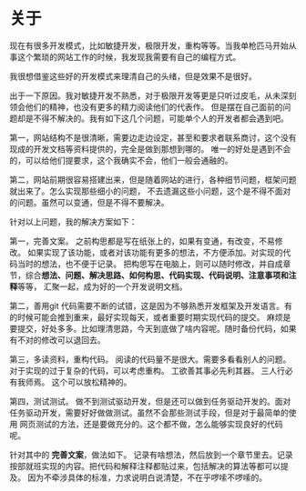 # 关于

现在有很多开发模式，比如敏捷开发，极限开发，重构等等。当我单枪匹马开始从事这个繁琐的网站工作的时候，我发现我需要有自己的编程方式。

我很想借鉴这些好的开发模式来理清自己的头绪，但是效果不是很好。

出于一下原因。我对敏捷开发不熟悉，对于极限开发等更是只听过皮毛，从未深刻领会他们的精神，也没有更多的精力阅读他们的代表作。
但是摆在自己面前的问题却是不得不解决的。我有如下这几个问题，可能单个人的开发者都会遇到吧。

第一，网站结构不是很清晰，需要边走边设定，甚至和要求者联系商讨，这个没有现成的开发文档等资料提供的，完全是做到那想到哪的。
唯一的好处是遇到不会的，可以给他们提要求，这个我确实不会，他们一般会通融的。

第二，网站前期很容易搭建出来，但是随着网站的进行，各种细节问题，框架问题就出来了。怎么实现那些细小的问题，
不去遗漏这些小问题，这个是不得不面对的问题。虽然可以变通，但是不得不要解决。

针对以上问题，我的解决方案如下：

第一，完善文案。
之前构思都是写在纸张上的，如果有变通，有改变，不易修改。
如果实现了该功能，或者对该功能有更多的想法，不方便添加。对实现的代码当时的想法，也不便于记录。
把构思写在电脑上，则可以随时修改，并自成章节，综合**想法、问题、解决思路、如何构思、代码实现、代码说明、注意事项和注释**等等，
汇聚一起，成为好的一个开发说明文档。

第二，善用git
代码需要不断的试错，这是因为不够熟悉开发框架及开发语言。有的时候可能会推到重来，最好实现每天，或者重要时期实现代码的提交。
麻烦是要提交，好处多多。比如理清思路，今天到底做了啥内容呢。随时备份代码，如果有不对的修改可以退回去。

第三，多读资料，重构代码。
阅读的代码量不是很大。需要多看看别人的问题。对于实现的过于复杂的代码，可以考虑重构。
工欲善其事必先利其器。
三人行必有我师焉。
这个可以放松精神的。

第四，测试测试。
做不到测试驱动开发，但是还可以做到任务驱动开发的。面对任务驱动开发，需要好好做做测试。虽然不会那些测试手段，但是对于最简单的使用
网页测试的方法，还是要做充分的。这个都不做，怎么能够实现良好的代码呢。

针对其中的 **完善文案**，做法如下。
记录有啥想法，然后放到一个章节里去。记录按部就班实现的内容。把代码和解释注释都贴过来，包括解决的算法等都可以提及。
因为不牵涉具体的标准，力求说明白说清楚，不在乎啰嗦不啰嗦的。